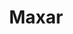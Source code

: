 ---
title: Maxar
description: I worked with the Maxar Creative Team to refresh the Maxar Corporate website as we temporarily updated our brand guidelines in anticipation of a full rebuild from the ground up.
link: https://www.maxar.com 
live: true
skills: ['CSS', 'HTML', 'JavaScript', 'Ruby on Rails', 'Sass']
weight: 21
---